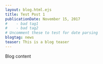 ```yaml
---
layout: blog.html.ejs
title: Test Post 1
publicationDate: November 15, 2017
#    - bad tag1
#    - bad tag2
# Uncomment these to test for date parsing
blogtag: news
teaser: This is a blog teaser
---
```


Blog content